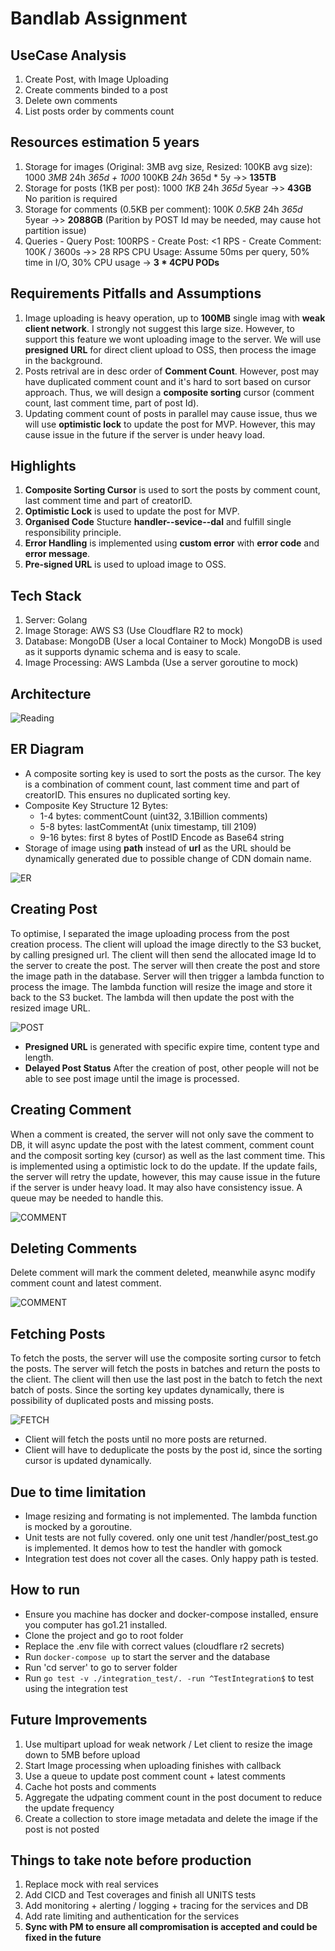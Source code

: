 # Bandlab Assignment

## UseCase Analysis

1. Create Post, with Image Uploading
2. Create comments binded to a post
3. Delete own comments
4. List posts order by comments count

## Resources estimation 5 years

1. Storage for images (Original: 3MB avg size, Resized: 100KB avg size): 1000 *3MB* 24h *365d + 1000* 100KB *24h* 365d * 5y ->> **135TB**
2. Storage for posts (1KB per post): 1000 *1KB* 24h *365d* 5year ->> **43GB** No parition is required
3. Storage for comments (0.5KB per comment): 100K *0.5KB* 24h *365d* 5year ->> **2088GB** (Parition by POST Id may be needed, may cause hot partition issue)
4. Queries - Query Post: 100RPS - Create Post: <1 RPS - Create Comment: 100K / 3600s ->> 28 RPS
   CPU Usage: Assume 50ms per query, 50% time in I/O, 30% CPU usage -> **3 * 4CPU PODs**

## Requirements Pitfalls and Assumptions

1. Image uploading is heavy operation, up to **100MB** single imag with **weak client network**. I strongly not suggest this large size. However, to support this feature we wont uploading image to the server. We will use **presigned URL** for direct client upload to OSS, then process the image in the background.
2. Posts retrival are in desc order of **Comment Count**. However, post may have duplicated comment count and it's hard to sort based on cursor approach. Thus, we will design a **composite sorting** cursor (comment count, last comment time, part of post Id).
3. Updating comment count of posts in parallel may cause issue, thus we will use **optimistic lock** to update the post for MVP. However, this may cause issue in the future if the server is under heavy load.

## Highlights

1. **Composite Sorting Cursor** is used to sort the posts by comment count, last comment time and part of creatorID.
2. **Optimistic Lock** is used to update the post for MVP.
3. **Organised Code** Stucture **handler--sevice--dal** and fulfill single responsibility principle.
4. **Error Handling** is implemented using **custom error** with **error code** and **error message**.
5. **Pre-signed URL** is used to upload image to OSS.

## Tech Stack

1. Server: Golang
2. Image Storage: AWS S3 (Use Cloudflare R2 to mock)
3. Database: MongoDB (User a local Container to Mock) MongoDB is used as it supports dynamic schema and is easy to scale.
4. Image Processing: AWS Lambda (Use a server goroutine to mock)

## Architecture

![Reading](readme/architecutre.png#center)  

## ER Diagram

- A composite sorting key is used to sort the posts as the cursor. The key is a combination of comment count, last comment time and part of creatorID. This ensures no duplicated sorting key.
- Composite Key Structure 12 Bytes:
  - 1-4 bytes: commentCount (uint32, 3.1Billion comments)
  - 5-8 bytes: lastCommentAt (unix timestamp, till 2109)
  - 9-16 bytes: first 8 bytes of PostID 
 Encode as Base64 string
- Storage of image using **path** instead of **url** as the URL should be dynamically generated due to possible change of CDN domain name.

![ER](readme/er.jpeg#center)

## Creating Post

To optimise, I separated the image uploading process from the post creation process. The client will upload the image directly to the S3 bucket, by calling presigned url. The client will then send the allocated image Id to the server to create the post. The server will then create the post and store the image path in the database. Server will then trigger a lambda function to process the image. The lambda function will resize the image and store it back to the S3 bucket. The lambda will then update the post with the resized image URL.

![POST](readme/create_post.jpeg#center)

- **Presigned URL** is generated with specific expire time, content type and length.
- **Delayed Post Status** After the creation of post, other people will not be able to see post image until the image is processed.

## Creating Comment

When a comment is created, the server will not only save the comment to DB, it will async update the post with the latest comment, comment count and the composit sorting key (cursor) as well as the last comment time. This is implemented using a optimistic lock to do the update. If the update fails, the server will retry the update, however, this may cause issue in the future if the server is under heavy load. It may also have consistency issue. A queue may be needed to handle this.

![COMMENT](readme/create_comment.jpeg#center)

## Deleting Comments

Delete comment will mark the comment deleted, meanwhile async modify comment count and latest comment.

![COMMENT](readme/delete_comment.jpeg#center)

## Fetching Posts

To fetch the posts, the server will use the composite sorting cursor to fetch the posts. The server will fetch the posts in batches and return the posts to the client. The client will then use the last post in the batch to fetch the next batch of posts. Since the sorting key updates dynamically, there is possibility of duplicated posts and missing posts. 

![FETCH](readme/fetch.jpeg#center)

- Client will fetch the posts until no more posts are returned.
- Client will have to deduplicate the posts by the post id, since the sorting cursor is updated dynamically.

## Due to time limitation

- Image resizing and formating is not implemented. The lambda function is mocked by a goroutine.
- Unit tests are not fully covered. only one unit test /handler/post_test.go is implemented. It demos how to test the handler with gomock
- Integration test does not cover all the cases. Only happy path is tested.

## How to run

- Ensure you machine has docker and docker-compose installed, ensure you computer has go1.21 installed.
- Clone the project and go to root folder
- Replace the .env file with correct values (cloudflare r2 secrets)
- Run `docker-compose up` to start the server and the database
- Run 'cd server' to go to server folder
- Run `go test -v ./integration_test/. -run ^TestIntegration$` to test using the integration test



## Future Improvements

1. Use multipart upload for weak network / Let client to resize the image down to 5MB before upload
2. Start Image processing when uploading finishes with callback
3. Use a queue to update post comment count + latest comments
4. Cache hot posts and comments
5. Aggregate the udpating comment count in the post document to reduce the update frequency
6. Create a collection to store image metadata and delete the image if the post is not posted

## Things to take note before production

1. Replace mock with real services
2. Add CICD and Test coverages and finish all UNITS tests
3. Add monitoring + alerting / logging + tracing for the services and DB
4. Add rate limiting and authentication for the services
5. **Sync with PM to ensure all compromisation is accepted and could be fixed in the future**
